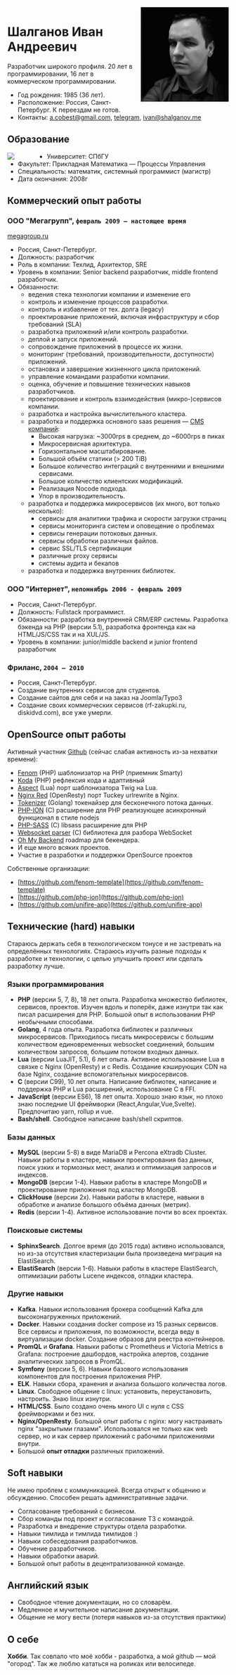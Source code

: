 <img align="right" src="https://raw.githubusercontent.com/bzick/ivan.shalganov.me/master/me.jpeg" width="200">
 
Шалганов Иван Андреевич
====

Разработчик широкого профиля. 20 лет в программировании, 16 лет в коммерческом программировании.

- Год рождения: 1985 (36 лет).
- Расположение: Россия, Санкт-Петербург. К переездам не готов.
- Контакты: a.cobest@gmail.com, [telegram](https://t.me/bezumen), ivan@shalganov.me

## Образование
 
<img align="left" src="https://pr.spbu.ru/images/simvolika/logo/spbu_grey.png" width="90">
 
- Университет: СПбГУ
- Факультет: Прикладная Математика — Процессы Управления
- Специальность: математик, системный программист (магистр)
- Дата окончания: 2008г
 
## Коммерческий опыт работы
 
### ООО "Мегагрупп", `февраль 2009 — настоящее время`

[megagroup.ru](https://megagroup.ru)

- Россия, Санкт-Петербург.
- Должность: разработчик
- Роль в компании:  Техлид, Архитектор, SRE
- Уровень в компании: Senior backend разработчик, middle frontend разработчик.
- Обязанности:
  - ведения стека технологии компании и изменение его
  - контроль и изменение процессов разработки.
  - контроль и избавление от тех. долга (legacy)
  - проектирование приложений, включая инфраструктуру и сбор требований (SLA)
  - разработка приложений и/или контроль разработки.
  - деплой и запуск приложений.
  - сопровождение приложений в процессе их жизни.
  - мониторинг (требований, производительности, доступности) приложений.
  - остановка и завершение жизненного цикла приложений.
  - управление командами разработки компании.
  - оценка, обучение и повышение технических навыков разработчиков.
  - проектирование и контроль взаимодействия (микро-)сервисов компании.
  - разработка и настройка вычислительного кластера.
  - разработка и поддержка основного saas решения — [CMS компаний](https://megagroup.ru/cms):
    - Высокая нагрузка: ~3000rps в среднем, до ~6000rps в пиках
    - Микросервисная архитектура.
    - Горизонтальное масштабирование.
    - Большой объём статики (> 200 TiB)
    - Большое количество интеграций с внутренними и внешними сервисами.
    - Большое количество клиентских модификаций.
    - Реализация Nocode подхода.
    - Упор в производительность.
  - разработка и поддержка микросервисов (их много, вот только несколько):
    - сервисы для аналитики трафика и скорости загрузки страниц
    - сервисы мониторинга систем и оповещение о проблемах
    - сервисы генерации потоковых данных.
    - сервисы обработки различных файлов.
    - сервис SSL/TLS сертификации
    - различные proxy сервисы
    - системы аудита и бекапов
  - разработка и поддержка внутренних библиотек.
 
### ООО "Интернет", `непомнябрь 2006 - февраль 2009`
 
- Россия, Санкт-Петербург.
- Должность: Fullstack программист.
- Обязанности: разработка внутренней CRM/ERP системы. Разработка бэкенда на PHP (версии 5.1), разработка фронтенда как на HTML/JS/CSS так и на XUL/JS.
- Уровень в компании: junior/middle backend и junior frontend разработчик
 
### Фриланс, `2004 — 2010`
 
- Россия, Санкт-Петербург.
- Создание внутренних сервисов для студентов.
- Создание сайтов для себя и на заказ на Joomla/Typo3
- Создание своих коммерческих сервисов (rf-zakupki.ru, diskidvd.com), все уже умерли.
 
## OpenSource опыт работы
 
Активный участник [Github](https://github.com/bzick) (сейчас слабая активность из-за нехватки времени):
 
- [Fenom](https://github.com/fenom-template/fenom) (PHP) шаблонизатор на PHP (приемник Smarty)
- [Koda](https://github.com/bzick/koda) (PHP) рефлексия кода и адаптивный
- [Aspect](https://unifire-app.github.io/aspect/) (Lua) порт шаблонизатора Twig на Lua.
- [Nginx Red](https://github.com/bzick/nginx-red) (OpenResty) порт Tuckey urlrewrite в Nginx.
- [Tokenizer](https://github.com/bzick/tokenizer) (Golang) токенайзер для бесконечного потока данных.
- [PHP-ION](https://github.com/php-ion/php-ion) (C) расширение для PHP реализующее асинхронный функционал в стиле nodejs
- [PHP-SASS](https://github.com/bzick/php-sass) (C) libsass расширение для PHP
- [Websocket parser](https://github.com/php-ion/websocket-parser) (C) библиотека для разбора WebSocket
- [Oh My Backend](https://github.com/bzick/oh-my-backend) roadmap для бекендера.
- И еще много всяких проектов.
- Участие в разработки и поддержки OpenSource проектов
 
Собственные организации:
- [https://github.com/fenom-template](https://github.com/fenom-template)
- [https://github.com/php-ion](https://github.com/php-ion)
- [https://github.com/unifire-app](https://github.com/unifire-app)
 
## Технические (hard) навыки
 
Стараюсь держать себя в технологическом тонусе и не застревать на определённых технологиях. Стараюсь изучить разные подходы к разработке и технологии, с целью улучшить проект или сделать разработку лучше.
 
### Языки программирования
 
- **PHP** (версии 5, 7, 8), 18 лет опыта.
 Разработка множество библиотек, сервисов, проектов. Изучен вдоль и поперёк, даже изнутри так как писал расширения для PHP. Большой опыт в использовании PHP необычными способами.
- **Golang**, 4 года опыта.
 Разработка библиотек и различных микросервисов.
 Приходилось писать микросервисы с большим количеством единовременных websocket соединений, большим количеством запросов, большим потоком входных данных.
- **Lua** (версии LuaJIT, 5.1), 6 лет опыта.
 Активное использование Lua в связке с Nginx (OpenResty) и c Redis. Создание кэширующих CDN на базе Nginx, создание вспомогательных микросервисов.
- **C** (версии C99), 10 лет опыта.
 Написание библиотек, написание и поддержка PHP и Lua расширений, использование C в FFI.
- **JavaScript** (версии ES6), 18 лет опыта. Хорошо знаю язык, но плохо знаю последние UI фреймворки (React,Angular,Vue,Svelte). Предпочитаю yarn, rollup и vue.
- **Bash/shell**. Свободное написание bash/shell скриптов.

### Базы данных
 
- **MySQL** (версии 5-8) в виде MariaDB и Percona eXtradb Cluster. Навыки работы в кластере, навыки проектирования баз данных, поиск узких и тормозных мест, анализ и оптимизация запросов и индексов.
- **MongoDB** (версии 1-4). Навыки работы в кластере MongoDB и проектирование приложения под кластер MongoDB.
- **ClickHouse** (версии 2x). Навыки работы в кластере, навыки в обработке и анализе большого объёма данных (метрик).
- **Redis** (версии 1-4). Активное использование почти во всех проектах.
 
### Поисковые системы
 
- **SphinxSearch**. Долгое время (до 2015 года) активно использовался, но из-за отсутствия кластеризации была произведена миграция на ElastiSearch.
- **ElastiSearch** (версии 1-6). Навыки работы в кластере ElastiSearch, оптимизации работы Lucene индексов, отладки кластера.
 
### Другие навыки
 
- **Kafka**. Навыки использования брокера сообщений Kafka для высоконагруженных приложений.
- **Docker**. Навыки создания docker compose из 15 разных сервисов. Все сервисы и приложения, по возможности, всегда веду в виртуализации docker. Создание образов для реестра контейнеров.
- **PromQL** и **Grafana**. Навыки работы с Prometheus и Victoria Metrics в Grafana: построение дашбордов, настройка алертов, создание аналитических запросов в PromQL.
- **Symfony** (версии 5, 6). Навыки базового использования компонентов для построения приложения PHP.
- **ELK**. Навыки сбора, хранения и анализа большого количества логов.
- **Linux**. Свободное общение с linux: установить, переустановить, настроить. Знаю linux изнутри.
- **HTML/CSS**. Было создано очень много UI с нуля с CSS фреймворками и без них.
- **Nginx/OpenResty**. Большой опыт работы с nginx: могу настраивать nginx "закрытыми глазами". Использовался не только как web сервер, но и как сервер приложений с рабочими приложениями внутри.
- Большой **опыт отладки** различных приложений.
 
## Soft навыки
 
Не имею проблем с коммуникацией. Всегда открыт к общению и обсуждению. Способен решать административные задачи.
 
- Согласование требований с бизнесом.
- Сбор команды под проект и согласование ТЗ с командой.
- Разработка и внедрение структуры отдела разработки.
- Навыки тимлида и тимлида тимлидов :)
- Навыки собеседования разработчиков.
- Обучение разработчиков.
- Навыки обработки аварий.
- Большой опыт работы в децентрализованной команде.
 
## Английский язык
 
- Свободное чтение документации, но со словарём.
- Медленное и мучительное написание документации.
- Общение не могу вести (потеря навыков из-за отсутствия практики)
 
## О себе
 
**Хобби**. Так совпало что моё хобби - разработка, а мой github — мой "огород". Так же люблю кататься на роликах или велосипеде.

